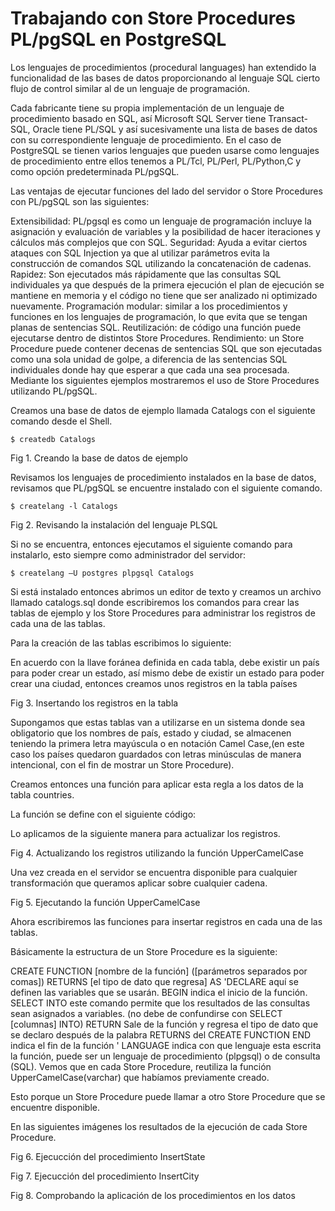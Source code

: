 # Trabajando con Store Procedures PL/pgSQL en PostgreSQL

Los lenguajes de procedimientos (procedural languages) han extendido la funcionalidad de las bases de datos proporcionando al lenguaje SQL cierto flujo de control similar al de un lenguaje de programación.

Cada fabricante tiene su propia implementación de un lenguaje de procedimiento basado en SQL, así Microsoft SQL Server tiene Transact-SQL, Oracle tiene PL/SQL y así sucesivamente una lista de bases de datos con su correspondiente lenguaje de procedimiento. En el caso de PostgreSQL se tienen varios lenguajes que pueden usarse como lenguajes de procedimiento entre ellos tenemos a PL/Tcl, PL/Perl, PL/Python,C y como opción predeterminada PL/pgSQL.

Las ventajas de ejecutar funciones del lado del servidor o Store Procedures con PL/pgSQL son las siguientes:

Extensibilidad: PL/pgsql es como un lenguaje de programación incluye la asignación y evaluación de variables y la posibilidad de hacer iteraciones y cálculos más complejos que con SQL.
Seguridad: Ayuda a evitar ciertos ataques con SQL Injection ya que al utilizar parámetros evita la construcción de comandos SQL utilizando la concatenación de cadenas.
Rapidez: Son ejecutados más rápidamente que las consultas SQL individuales ya que después de la primera ejecución el plan de ejecución se mantiene en memoria y el código no tiene que ser analizado ni optimizado nuevamente.
Programación modular: similar a los procedimientos y funciones en los lenguajes de programación, lo que evita que se tengan planas de sentencias SQL.
Reutilización: de código una función puede ejecutarse dentro de distintos Store Procedures.
Rendimiento: un Store Procedure puede contener decenas de sentencias SQL que son ejecutadas como una sola unidad de golpe, a diferencia de las sentencias SQL individuales donde hay que esperar a que cada una sea procesada.
Mediante los siguientes ejemplos mostraremos el uso de Store Procedures utilizando PL/pgSQL.

Creamos una base de datos de ejemplo llamada Catalogs con el siguiente comando desde el Shell.

    $ createdb Catalogs
Fig 1. Creando la base de datos de ejemplo



Revisamos los lenguajes de procedimiento instalados en la base de datos, revisamos que PL/pgSQL se encuentre instalado con el siguiente comando.

    $ createlang -l Catalogs
Fig 2. Revisando la instalación del lenguaje PLSQL



Si no se encuentra, entonces ejecutamos el siguiente comando para instalarlo, esto siempre como administrador del servidor:

    $ createlang –U postgres plpgsql Catalogs
Si está instalado entonces abrimos un editor de texto y creamos un archivo llamado catalogs.sql donde escribiremos los comandos para crear las tablas de ejemplo y los Store Procedures para administrar los registros de cada una de las tablas.

Para la creación de las tablas escribimos lo siguiente:



En acuerdo con la llave foránea definida en cada tabla, debe existir un país para poder crear un estado, así mismo debe de existir un estado para poder crear una ciudad, entonces creamos unos registros en la tabla países



Fig 3. Insertando los registros en la tabla



Supongamos que estas tablas van a utilizarse en un sistema donde sea obligatorio que los nombres de país, estado y ciudad, se almacenen teniendo la primera letra mayúscula o en notación Camel Case,(en este caso los países quedaron guardados con letras minúsculas de manera intencional, con el fin de mostrar un Store Procedure).

Creamos entonces una función para aplicar esta regla a los datos de la tabla countries.

La función se define con el siguiente código:


Lo aplicamos de la siguiente manera para actualizar los registros.

Fig 4. Actualizando los registros utilizando la función UpperCamelCase


Una vez creada en el servidor se encuentra disponible para cualquier transformación que queramos aplicar sobre cualquier cadena.

Fig 5. Ejecutando la función UpperCamelCase


Ahora escribiremos las funciones para insertar registros en cada una de las tablas.


Básicamente la estructura de un Store Procedure es la siguiente:

CREATE FUNCTION [nombre de la función] ([parámetros separados por comas]) RETURNS [el tipo de dato que regresa] AS
'DECLARE aquí se definen las variables que se usarán.
BEGIN indica el inicio de la función.
SELECT INTO este comando permite que los resultados de las consultas sean asignados a variables. 
(no debe de confundirse con SELECT [columnas] INTO)
RETURN Sale de la función y regresa el tipo de dato que se declaro después de la palabra RETURNS del CREATE FUNCTION
END indica el fin de la función
' LANGUAGE indica con que lenguaje esta escrita la función, puede ser un lenguaje de procedimiento 
(plpgsql) o de consulta (SQL).
Vemos que en cada Store Procedure, reutiliza la función UpperCamelCase(varchar) que habíamos previamente creado.

Esto porque un Store Procedure puede llamar a otro Store Procedure que se encuentre disponible.

En las siguientes imágenes los resultados de la ejecución de cada Store Procedure.

Fig 6. Ejecucción del procedimiento InsertState



Fig 7. Ejecucción del procedimiento InsertCity



Fig 8. Comprobando la aplicación de los procedimientos en los datos


